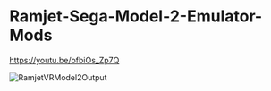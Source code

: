 # Ramjet-Sega-Model-2-Emulator-Mods

https://youtu.be/ofbiOs_Zp7Q

![RamjetVRModel2Output](https://user-images.githubusercontent.com/3261587/149027028-1d178545-66e8-438b-9ebe-4627520cda28.jpg)
